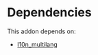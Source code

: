 # Dependencies

This addon depends on:

- [l10n_multilang](https://github.com/bringout/oca-ocb-l10n_me-africa/tree/9544b42303b8c63a4a748996d559a4b384f8864e/odoo-bringout-oca-ocb-l10n_multilang)
